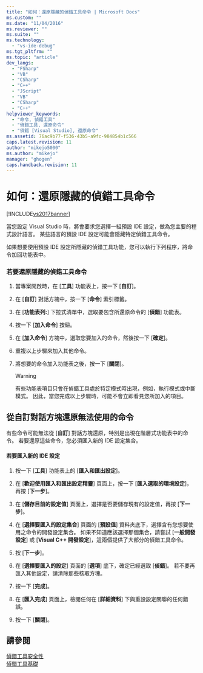 ```yaml
---
title: "如何：還原隱藏的偵錯工具命令 | Microsoft Docs"
ms.custom: ""
ms.date: "11/04/2016"
ms.reviewer: ""
ms.suite: ""
ms.technology: 
  - "vs-ide-debug"
ms.tgt_pltfrm: ""
ms.topic: "article"
dev_langs: 
  - "FSharp"
  - "VB"
  - "CSharp"
  - "C++"
  - "JScript"
  - "VB"
  - "CSharp"
  - "C++"
helpviewer_keywords: 
  - "命令, 偵錯工具"
  - "偵錯工具, 還原命令"
  - "偵錯 [Visual Studio], 還原命令"
ms.assetid: 76ac9b77-f536-43b5-a9fc-984854b1c566
caps.latest.revision: 11
author: "mikejo5000"
ms.author: "mikejo"
manager: "ghogen"
caps.handback.revision: 11
---
```

# 如何：還原隱藏的偵錯工具命令
[!INCLUDE[vs2017banner](../code-quality/includes/vs2017banner.md)]

當您設定 Visual Studio 時，將會要求您選擇一組預設 IDE 設定，做為您主要的程式設計語言。  某些語言的預設 IDE 設定可能會隱藏特定偵錯工具命令。  
  
 如果想要使用預設 IDE 設定所隱藏的偵錯工具功能，您可以執行下列程序，將命令加回功能表中。  
  
### 若要還原隱藏的偵錯工具命令  
  
1.  當專案開啟時，在 \[**工具**\] 功能表上，按一下 \[**自訂**\]。  
  
2.  在 \[**自訂**\] 對話方塊中，按一下 \[**命令**\] 索引標籤。  
  
3.  在 \[**功能表列:**\] 下拉式清單中，選取要包含所還原命令的 \[**偵錯**\] 功能表。  
  
4.  按一下 \[**加入命令**\] 按鈕。  
  
5.  在 \[**加入命令**\] 方塊中，選取您要加入的命令，然後按一下 \[**確定**\]。  
  
6.  重複以上步驟來加入其他命令。  
  
7.  將想要的命令加入功能表之後，按一下 \[**關閉**\]。  
  
    > [!WARNING]
    >  有些功能表項目只會在偵錯工具處於特定模式時出現，例如，執行模式或中斷模式。  因此，當您完成以上步驟時，可能不會立即看見您所加入的項目。  
  
## 從自訂對話方塊還原無法使用的命令  
 有些命令可能無法從 \[**自訂**\] 對話方塊還原，特別是出現在階層式功能表中的命令。  若要還原這些命令，您必須匯入新的 IDE 設定集合。  
  
#### 若要匯入新的 IDE 設定  
  
1.  按一下 \[**工具**\] 功能表上的 \[**匯入和匯出設定**\]。  
  
2.  在 \[**歡迎使用匯入和匯出設定精靈**\] 頁面上，按一下 \[**匯入選取的環境設定**\]，再按 \[**下一步**\]。  
  
3.  在 \[**儲存目前的設定值**\] 頁面上，選擇是否要儲存現有的設定值，再按 \[**下一步**\]。  
  
4.  在 \[**選擇要匯入的設定集合**\] 頁面的 \[**預設值**\] 資料夾底下，選擇含有您想要使用之命令的開發設定集合。  如果不知道應該選擇那個集合，請嘗試 \[**一般開發設定**\] 或 \[**Visual C\+\+ 開發設定**\]，這兩個提供了大部分的偵錯工具命令。  
  
5.  按 \[**下一步**\]。  
  
6.  在 \[**選擇要匯入的設定**\] 頁面的 \[**選項**\] 底下，確定已經選取 \[**偵錯**\]。  若不要再匯入其他設定，請清除那些核取方塊。  
  
7.  按一下 \[**完成**\]。  
  
8.  在 \[**匯入完成**\] 頁面上，檢閱任何在 \[**詳細資料**\] 下與重設設定關聯的任何錯誤。  
  
9. 按一下 \[**關閉**\]。  
  
## 請參閱  
 [偵錯工具安全性](../debugger/debugger-security.md)   
 [偵錯工具基礎](../debugger/debugger-basics.md)